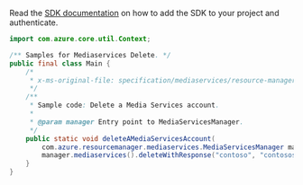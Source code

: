 Read the [SDK documentation](https://github.com/Azure/azure-sdk-for-java/blob/azure-resourcemanager-mediaservices_2.0.0/sdk/mediaservices/azure-resourcemanager-mediaservices/README.md) on how to add the SDK to your project and authenticate.

```java
import com.azure.core.util.Context;

/** Samples for Mediaservices Delete. */
public final class Main {
    /*
     * x-ms-original-file: specification/mediaservices/resource-manager/Microsoft.Media/stable/2021-06-01/examples/accounts-delete.json
     */
    /**
     * Sample code: Delete a Media Services account.
     *
     * @param manager Entry point to MediaServicesManager.
     */
    public static void deleteAMediaServicesAccount(
        com.azure.resourcemanager.mediaservices.MediaServicesManager manager) {
        manager.mediaservices().deleteWithResponse("contoso", "contososports", Context.NONE);
    }
}
```
